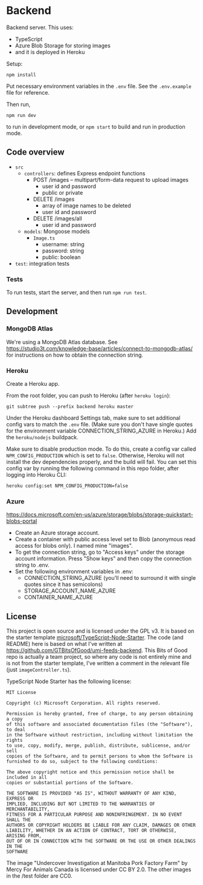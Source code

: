 # Backend

Backend server. This uses:

- TypeScript
- Azure Blob Storage for storing images
- and it is deployed in Heroku

Setup:

```
npm install
```

Put necessary environment variables in the `.env` file. See the `.env.example` file for reference.

Then run,

```
npm run dev
```

to run in development mode, or `npm start` to build and run in production mode.

## Code overview

- `src`
  - `controllers`: defines Express endpoint functions
    - POST /images – multipart/form-data request to upload images
      - user id and password
      - public or private
    - DELETE /images
      - array of image names to be deleted
      - user id and password
    - DELETE /images/all
      - user id and password
  - `models`: Mongoose models
    - `Image.ts`
      - username: string
      - password: string
      - public: boolean
- `test`: integration tests

### Tests

To run tests, start the server, and then run `npm run test`.

## Development

### MongoDB Atlas

We're using a MongoDB Atlas database. See https://studio3t.com/knowledge-base/articles/connect-to-mongodb-atlas/ for instructions on how to obtain the connection string.

### Heroku

Create a Heroku app.

From the root folder, you can push to Heroku (after `heroku login`):

```
git subtree push --prefix backend heroku master
```

Under the Heroku dashboard Settings tab, make sure to set additional config vars to match the `.env` file. (Make sure you don't have single quotes for the environment variable CONNECTION_STRING_AZURE in Heroku.) Add the `heroku/nodejs` buildpack.

Make sure to disable production mode. To do this, create a config var called `NPM_CONFIG_PRODUCTION` which is set to `false`. Otherwise, Heroku will not install the dev dependencies properly, and the build will fail. You can set this config var by running the following command in this repo folder, after logging into Heroku CLI:

```sh
heroku config:set NPM_CONFIG_PRODUCTION=false
```

### Azure

https://docs.microsoft.com/en-us/azure/storage/blobs/storage-quickstart-blobs-portal

- Create an Azure storage account.
- Create a container with public access level set to Blob (anonymous read access for blobs only). I named mine "images".
- To get the connection string, go to "Access keys" under the storage account information. Press "Show keys" and then copy the connection string to .env.
- Set the following environment variables in .env:
  - CONNECTION_STRING_AZURE (you'll need to surround it with single quotes since it has semicolons)
  - STORAGE_ACCOUNT_NAME_AZURE
  - CONTAINER_NAME_AZURE

## License

This project is open source and is licensed under the GPL v3. It is based on the starter template [microsoft/TypeScript-Node-Starter](https://github.com/microsoft/TypeScript-Node-Starter/). The code (and README) here is based on what I've written at https://github.com/GTBitsOfGood/umi-feeds-backend. This Bits of Good repo is actually a team project, so where any code is not entirely mine and is not from the starter template, I've written a comment in the relevant file (just `imageController.ts`).

TypeScript Node Starter has the following license:

    MIT License

    Copyright (c) Microsoft Corporation. All rights reserved.

    Permission is hereby granted, free of charge, to any person obtaining a copy
    of this software and associated documentation files (the "Software"), to deal
    in the Software without restriction, including without limitation the rights
    to use, copy, modify, merge, publish, distribute, sublicense, and/or sell
    copies of the Software, and to permit persons to whom the Software is
    furnished to do so, subject to the following conditions:

    The above copyright notice and this permission notice shall be included in all
    copies or substantial portions of the Software.

    THE SOFTWARE IS PROVIDED "AS IS", WITHOUT WARRANTY OF ANY KIND, EXPRESS OR
    IMPLIED, INCLUDING BUT NOT LIMITED TO THE WARRANTIES OF MERCHANTABILITY,
    FITNESS FOR A PARTICULAR PURPOSE AND NONINFRINGEMENT. IN NO EVENT SHALL THE
    AUTHORS OR COPYRIGHT HOLDERS BE LIABLE FOR ANY CLAIM, DAMAGES OR OTHER
    LIABILITY, WHETHER IN AN ACTION OF CONTRACT, TORT OR OTHERWISE, ARISING FROM,
    OUT OF OR IN CONNECTION WITH THE SOFTWARE OR THE USE OR OTHER DEALINGS IN THE
    SOFTWARE

The image "Undercover Investigation at Manitoba Pork Factory Farm" by Mercy For Animals Canada is licensed under CC BY 2.0. The other images in the /test folder are CC0.
